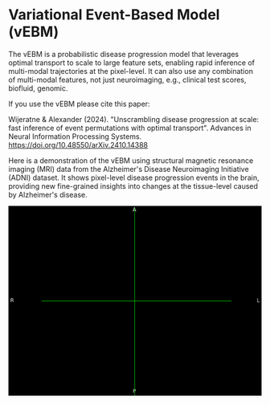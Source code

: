 # Variational Event-Based Model (vEBM)
The vEBM is a probabilistic disease progression model that leverages optimal transport to scale to large feature sets, enabling rapid inference of multi-modal trajectories at the pixel-level. It can also use any combination of multi-modal features, not just neuroimaging, e.g., clinical test scores, biofluid, genomic.

If you use the vEBM please cite this paper:

Wijeratne & Alexander (2024). "Unscrambling disease progression at scale: fast inference of event permutations with optimal transport". Advances in Neural Information Processing Systems. <https://doi.org/10.48550/arXiv.2410.14388>

Here is a demonstration of the vEBM using structural magnetic resonance imaging (MRI) data from the Alzheimer's Disease Neuroimaging Initiative (ADNI) dataset. It shows pixel-level disease progression events in the brain, providing new fine-grained insights into changes at the tissue-level caused by Alzheimer's disease.

![](https://github.com/pawij/vebm/blob/main/adni_vebm.gif)
